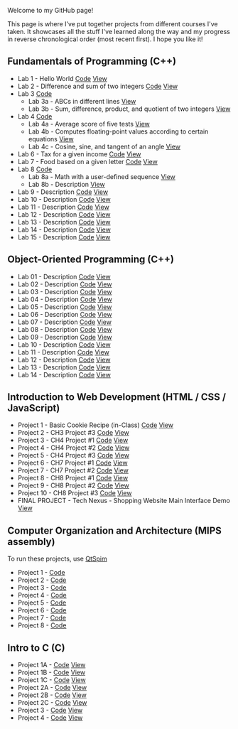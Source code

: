 Welcome to my GitHub page!

This page is where I’ve put together projects from different courses I've taken. It showcases all the stuff I've learned along the way and my progress in reverse chronological order (most recent first). I hope you like it!

## Fundamentals of Programming (C++)
* Lab 1 - Hello World [Code](https://github.com/estebanramirezm/Fundamentals-Of-Programming/tree/main/lab-1-estebanramirezm) [View](https://onlinegdb.com/7gPgJ47GA)
* Lab 2 - Difference and sum of two integers [Code](https://github.com/estebanramirezm/Fundamentals-Of-Programming/tree/main/lab-2-estebanramirezm) [View](https://onlinegdb.com/4ygNZKcme)
* Lab 3 [Code](https://github.com/estebanramirezm/Fundamentals-Of-Programming/tree/main/lab-3-estebanramirezm) 
  * Lab 3a - ABCs in different lines [View](https://onlinegdb.com/rtoc0iHIR)
  * Lab 3b - Sum, difference, product, and quotient of two integers [View](https://onlinegdb.com/jZxudGff1)
* Lab 4 [Code](https://github.com/estebanramirezm/Fundamentals-Of-Programming/tree/main/lab-4-estebanramirezm)
  * Lab 4a - Average score of five tests [View](https://onlinegdb.com/rtoc0iHIR)
  * Lab 4b - Computes floating-point values according to certain equations [View](https://onlinegdb.com/jZxudGff1)
  * Lab 4c - Cosine, sine, and tangent of an angle [View](https://onlinegdb.com/IbesRqm7i)
* Lab 6 - Tax for a given income [Code](https://github.com/estebanramirezm/Fundamentals-Of-Programming/tree/main/lab-5-estebanramirezm) [View](https://onlinegdb.com/iKN2mzsDV)
* Lab 7 - Food based on a given letter [Code](https://github.com/estebanramirezm/Fundamentals-Of-Programming/tree/main/lab-7-estebanramirezm) [View](https://onlinegdb.com/BXAoaQkyF)
* Lab 8 [Code](https://github.com/estebanramirezm/Fundamentals-Of-Programming/tree/main/lab-8-estebanramirezm)
  * Lab 8a - Math with a user-defined sequence [View](https://onlinegdb.com/MHpB0VErpF)
  * Lab 8b - Description [View](https://onlinegdb.com/E4QbkIeAr)
* Lab 9 - Description [Code](https://github.com/estebanramirezm/Fundamentals-Of-Programming/tree/main/lab-9-estebanramirezm) [View](https://onlinegdb.com/HsdjNYZxb)
* Lab 10 - Description [Code](https://github.com/estebanramirezm/Fundamentals-Of-Programming/tree/main/lab-10-estebanramirezm) [View](https://onlinegdb.com/AeABLtUwq)
* Lab 11 - Description [Code](https://github.com/estebanramirezm/Fundamentals-Of-Programming/tree/main/lab11-estebanramirezm) [View](https://onlinegdb.com/EXcrdo4-c8)
* Lab 12 - Description [Code](https://github.com/estebanramirezm/Fundamentals-Of-Programming/tree/main/lab-12-estebanramirezm) [View](https://onlinegdb.com/dPWoKD0AI)
* Lab 13 - Description [Code](https://github.com/estebanramirezm/Fundamentals-Of-Programming/tree/main/lab-13-estebanramirezm) [View](https://onlinegdb.com/Iqpu7Bt3e)
* Lab 14 - Description [Code](https://github.com/estebanramirezm/Fundamentals-Of-Programming/tree/main/lab-14-estebanramirezm) [View](https://onlinegdb.com/b4YWroOon)
* Lab 15 - Description [Code](https://github.com/estebanramirezm/Fundamentals-Of-Programming/tree/main/lab-15-estebanramirezm) [View](https://onlinegdb.com/6kuTjLykpn)

## Object-Oriented Programming (C++)
* Lab 01 - Description [Code](https://github.com/estebanramirezm/Object-Oriented-Programming/tree/main/lab-01-estebanramirezm) [View](https://onlinegdb.com/JMmyiS9RG)
* Lab 02 - Description [Code](https://github.com/estebanramirezm/Object-Oriented-Programming/tree/main/lab-02-estebanramirezm) [View](https://onlinegdb.com/Sk_AC32Ke)
* Lab 03 - Description [Code](https://github.com/estebanramirezm/Object-Oriented-Programming/tree/main/lab-03-estebanramirezm) [View](https://onlinegdb.com/91SGbu6Ej)
* Lab 04 - Description [Code](https://github.com/estebanramirezm/Object-Oriented-Programming/tree/main/lab-04-estebanramirezm) [View](https://onlinegdb.com/zTFRJk7xt)
* Lab 05 - Description [Code](https://github.com/estebanramirezm/Object-Oriented-Programming/tree/main/lab-05-estebanramirezm) [View](https://onlinegdb.com/wleiKg63O)
* Lab 06 - Description [Code](https://github.com/estebanramirezm/Object-Oriented-Programming/tree/main/lab-6-estebanramirezm) [View](https://onlinegdb.com/4A2fSqndl)
* Lab 07 - Description [Code](https://github.com/estebanramirezm/Object-Oriented-Programming/tree/main/lab-07-estebanramirezm) [View](https://onlinegdb.com/awarzMqyn)
* Lab 08 - Description [Code](https://github.com/estebanramirezm/Object-Oriented-Programming/tree/main/lab-08-estebanramirezm) [View](https://onlinegdb.com/IwJUJpdrQ)
* Lab 09 - Description [Code](https://github.com/estebanramirezm/Object-Oriented-Programming/tree/main/lab-09-estebanramirezm) [View](https://onlinegdb.com/7WbZAZ14KB)
* Lab 10 - Description [Code](https://github.com/estebanramirezm/Object-Oriented-Programming/tree/main/lab-10-estebanramirezm-1) [View](https://onlinegdb.com/najrol8Hi)
* Lab 11 - Description [Code](https://github.com/estebanramirezm/Object-Oriented-Programming/tree/main/lab-11-estebanramirezm) [View](https://onlinegdb.com/5cAtCrbyk)
* Lab 12 - Description [Code](https://github.com/estebanramirezm/Object-Oriented-Programming/tree/main/lab-12-estebanramirezm-1) [View](https://onlinegdb.com/uJMNBrKIJ)
* Lab 13 - Description [Code](https://github.com/estebanramirezm/Object-Oriented-Programming/tree/main/lab-13-estebanramirezm-1) [View](https://onlinegdb.com/INUBdcdTc2)
* Lab 14 - Description [Code](https://github.com/estebanramirezm/Object-Oriented-Programming/tree/main/lab-14-estebanramirezm-1) [View](https://onlinegdb.com/bCRP9Jr_O)

## Introduction to Web Development (HTML / CSS / JavaScript)
* Project 1 - Basic Cookie Recipe (in-Class) [Code](https://github.com/estebanramirezm/estebanramirezm.github.io/tree/main/IntroToWebDev/classProjects/Cookie%20Website%20(in-Class)) [View](https://estebanramirezm.github.io/IntroToWebDev/classProjects/Cookie%20Website%20(in-Class)/cookies.html)
* Project 2 - CH3 Project #3 [Code](https://github.com/estebanramirezm/estebanramirezm.github.io/tree/main/IntroToWebDev/chapter3/project3) [View](https://estebanramirezm.github.io/IntroToWebDev/chapter3/project3/default.html)
* Project 3 - CH4 Project #1 [Code](https://github.com/estebanramirezm/estebanramirezm.github.io/tree/main/IntroToWebDev/chapter04/project1) [View](https://estebanramirezm.github.io/IntroToWebDev/chapter04/project1/ch04-proj01.html)
* Project 4 - CH4 Project #2 [Code](https://github.com/estebanramirezm/estebanramirezm.github.io/tree/main/IntroToWebDev/chapter04/project2) [View](https://estebanramirezm.github.io/IntroToWebDev/chapter04/project2/ch04-proj02.html)
* Project 5 - CH4 Project #3 [Code](https://github.com/estebanramirezm/estebanramirezm.github.io/tree/main/IntroToWebDev/chapter04/project3) [View](https://estebanramirezm.github.io/IntroToWebDev/chapter04/project3/ch04-proj3.html)
* Project 6 - CH7 Project #1 [Code](https://github.com/estebanramirezm/estebanramirezm.github.io/tree/main/IntroToWebDev/chapter07/project01) [View](https://estebanramirezm.github.io/IntroToWebDev/chapter07/project01/main.html)
* Project 7 - CH7 Project #2 [Code](https://github.com/estebanramirezm/estebanramirezm.github.io/tree/main/IntroToWebDev/chapter07/project02) [View](https://estebanramirezm.github.io/IntroToWebDev/chapter07/project02/main.html)
* Project 8 - CH8 Project #1 [Code](https://github.com/estebanramirezm/estebanramirezm.github.io/tree/main/IntroToWebDev/chapter08/project1) [View](https://estebanramirezm.github.io/IntroToWebDev/chapter08/project1/ch08-proj01.html)
* Project 9 - CH8 Project #2 [Code](https://github.com/estebanramirezm/estebanramirezm.github.io/tree/main/IntroToWebDev/chapter08/project2) [View](https://estebanramirezm.github.io/IntroToWebDev/chapter08/project2/ch08-proj02.html)
* Project 10 - CH8 Project #3 [Code](https://github.com/estebanramirezm/estebanramirezm.github.io/tree/main/IntroToWebDev/chapter08/Project03) [View](https://estebanramirezm.github.io/IntroToWebDev/chapter08/Project03/ch08-proj3.html)
* FINAL PROJECT - Tech Nexus - Shopping Website Main Interface Demo [View](https://technexusshop.netlify.app/home.html)

## Computer Organization and Architecture (MIPS assembly)
To run these projects, use [QtSpim](https://spimsimulator.sourceforge.net/)
* Project 1 - [Code](https://github.com/estebanramirezm/Computer-Organization-and-Architecture/blob/main/Project%201.asm)
* Project 2 - [Code](https://github.com/estebanramirezm/Computer-Organization-and-Architecture/blob/main/Project%202.asm)
* Project 3 - [Code](https://github.com/estebanramirezm/Computer-Organization-and-Architecture/blob/main/Project%203.asm)
* Project 4 - [Code](https://github.com/estebanramirezm/Computer-Organization-and-Architecture/blob/main/Project%204.asm)
* Project 5 - [Code](https://github.com/estebanramirezm/Computer-Organization-and-Architecture/blob/main/Project%205.asm)
* Project 6 - [Code](https://github.com/estebanramirezm/Computer-Organization-and-Architecture/blob/main/Project%206.asm)
* Project 7 - [Code](https://github.com/estebanramirezm/Computer-Organization-and-Architecture/blob/main/Project%207.asm)
* Project 8 - [Code](https://github.com/estebanramirezm/Computer-Organization-and-Architecture/blob/main/Project%208.asm)

## Intro to C (C)
* Project 1A - [Code](https://github.com/estebanramirezm/Intro-to-C/blob/main/Project%201A.c) [View](https://onlinegdb.com/NHv8VFkyV)
* Project 1B - [Code](https://github.com/estebanramirezm/Intro-to-C/blob/main/Project%201B.c) [View](https://onlinegdb.com/4YA4-7l8L)
* Project 1C - [Code](https://github.com/estebanramirezm/Intro-to-C/blob/main/Project%201C.c) [View](https://onlinegdb.com/_6KjKiakd)
* Project 2A - [Code](https://github.com/estebanramirezm/Intro-to-C/blob/main/Project%202A.c) [View](https://onlinegdb.com/01Z-bN7lj)
* Project 2B - [Code](https://github.com/estebanramirezm/Intro-to-C/blob/main/Project%202B.c) [View](https://onlinegdb.com/57pU3NpWN)
* Project 2C - [Code](https://github.com/estebanramirezm/Intro-to-C/blob/main/Project%202C.c) [View](https://onlinegdb.com/JLtTnKECI)
* Project 3 - [Code](https://github.com/estebanramirezm/Intro-to-C/blob/main/Project%203.c) [View](https://onlinegdb.com/rG8PbUT-C)
* Project 4 - [Code](https://github.com/estebanramirezm/Intro-to-C/blob/main/Project%204.c) [View](https://onlinegdb.com/rG8PbUT-C)
 
